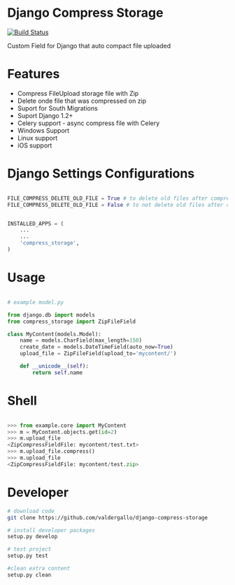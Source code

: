 Django Compress Storage
=======================

[![Build Status](https://travis-ci.org/valdergallo/django-compress-storage.png?branch=master)](https://travis-ci.org/valdergallo/django-compress-storage)


Custom Field for Django that auto compact file uploaded


Features
========

- Compress FileUpload storage file with Zip
- Delete onde file that was compressed on zip
- Suport for South Migrations
- Suport Django 1.2+
- Celery support - async compress file with Celery
- Windows Support
- Linux support
- iOS support


Django Settings Configurations
==============================

```python

FILE_COMPRESS_DELETE_OLD_FILE = True # to delete old files after compressed
FILE_COMPRESS_DELETE_OLD_FILE = False # to not delete old files after compressed


INSTALLED_APPS = (
    ...
    ...
    'compress_storage',
)
```

Usage
=====

```python

# example model.py

from django.db import models
from compress_storage import ZipFileField

class MyContent(models.Model):
    name = models.CharField(max_length=150)
    create_date = models.DateTimeField(auto_now=True)
    upload_file = ZipFileField(upload_to='mycontent/')

    def __unicode__(self):
        return self.name

```

Shell
=====

```python

>>> from example.core import MyContent
>>> m = MyContent.objects.get(id=2)
>>> m.upload_file
<ZipCompressFieldFile: mycontent/test.txt>
>>> m.upload_file.compress()
>>> m.upload_file
<ZipCompressFieldFile: mycontent/test.zip>
```

Developer
=========

```bash
# download code
git clone https://github.com/valdergallo/django-compress-storage

# install developer packages
setup.py develop

# test project
setup.py test

#clean extra content
setup.py clean

```


